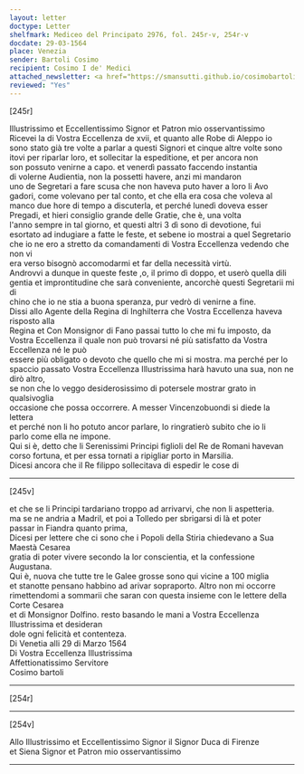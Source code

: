 ```yaml
---
layout: letter
doctype: Letter
shelfmark: Mediceo del Principato 2976, fol. 245r-v, 254r-v
docdate: 29-03-1564
place: Venezia
sender: Bartoli Cosimo
recipient: Cosimo I de' Medici
attached_newsletter: <a href="https://smansutti.github.io/cosimobartoli/texts/3079_030/">3079_030</a>
reviewed: "Yes"
---
```


[245r]  
  
  
Illustrissimo et Eccellentissimo Signor et Patron mio osservantissimo  
Ricevei la di Vostra Eccellenza de xvii, et quanto alle Robe di Aleppo io  
sono stato già tre volte a parlar a questi Signori et cinque altre volte sono  
itovi per riparlar loro, et sollecitar la espeditione, et per ancora non  
son possuto venirne a capo. et venerdì passato faccendo instantia  
di volerne Audientia, non la possetti havere, anzi mi mandaron  
uno de Segretari a fare scusa che non haveva puto haver a loro li Avo  
gadori, come volevano per tal conto, et che ella era cosa che voleva al  
manco due hore di tempo a discuterla, et perché lunedì doveva esser  
Pregadi, et hieri consiglio grande delle Gratie, che è, una volta  
l'anno sempre in tal giorno, et questi altri 3 dì sono di devotione, fui  
esortato ad indugiare a fatte le feste, et sebene io mostrai a quel Segretario  
che io ne ero a stretto da comandamenti di Vostra Eccellenza vedendo che non vi  
era verso bisognò accomodarmi et far della necessità virtù.  
Androvvi a dunque in queste feste ,o, il primo dì doppo, et userò quella dili  
gentia et improntitudine che sarà conveniente, ancorchè questi Segretarii mi di  
chino che io ne stia a buona speranza, pur vedrò di venirne a fine.  
Dissi allo Agente della Regina di Inghilterra che Vostra Eccellenza haveva risposto alla  
Regina et Con Monsignor di Fano passai tutto lo che mi fu imposto, da  
Vostra Eccellenza il quale non può trovarsi né più satisfatto da Vostra Eccellenza né le può  
essere più obligato o devoto che quello che mi si mostra. ma perché per lo  
spaccio passato Vostra Eccellenza Illustrissima harà havuto una sua, non ne dirò altro,  
se non che lo veggo desiderosissimo di potersele mostrar grato in qualsivoglia  
occasione che possa occorrere. A messer Vincenzobuondi si diede la lettera  
et perché non li ho potuto ancor parlare, lo ringratierò subito che io li  
parlo come ella ne impone.  
Qui si è, detto che li Serenissimi Principi figlioli del Re de Romani havevan  
corso fortuna, et per essa tornati a ripigliar porto in Marsilia.  
Dicesi ancora che il Re filippo sollecitava di espedir le cose di  
  
---  

[245v]  
  
  
et che se li Principi tardariano troppo ad arrivarvi, che non li aspetteria.  
ma se ne andria a Madril, et poi a Tolledo per sbrigarsi di là et poter  
passar in Fiandra quanto prima,  
Dicesi per lettere che ci sono che i Popoli della Stiria chiedevano a Sua Maestà Cesarea  
gratia di poter vivere secondo la lor conscientia, et la confessione Augustana.  
Qui è, nuova che tutte tre le Galee grosse sono qui vicine a 100 miglia  
et stanotte pensano habbino ad arivar sopraporto. Altro non mi occorre  
rimettendomi a sommarii che saran con questa insieme con le lettere della Corte Cesarea  
et di Monsignor Dolfino. resto basando le mani a Vostra Eccellenza Illustrissima et desideran  
dole ogni felicità et contenteza.  
Di Venetia alli 29 di Marzo 1564  
Di Vostra Eccellenza Illustrissima  
Affettionatissimo Servitore  
Cosimo bartoli  
  
---  

[254r]  
  
  
  
---  

[254v]  
  
  
Allo Illustrissimo et Eccellentissimo Signor il Signor Duca di Firenze  
et Siena Signor et Patron mio osservantissimo  
  
---  

